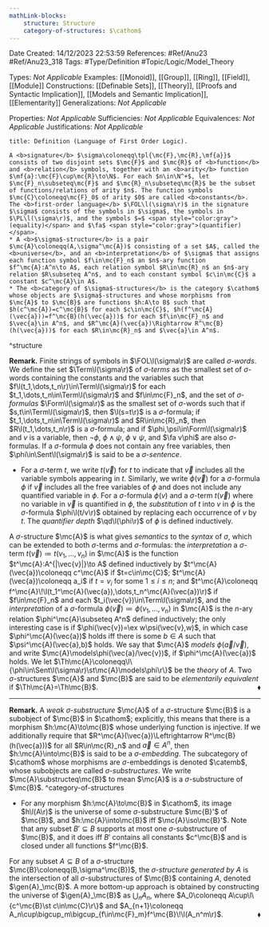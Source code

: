 ```yaml
---
mathLink-blocks:
    structure: Structure
    category-of-structures: $\cathom$
---
```


<div class="topSpace"></div>

Date Created: 14/12/2023 22:53:59
References: #Ref/Anu23 #Ref/Anu23_318
Tags: #Type/Definition #Topic/Logic/Model_Theory

Types: <i>Not Applicable</i>
Examples: [[Monoid]], [[Group]], [[Ring]], [[Field]], [[Module]]
Constructions: [[Definable Sets]], [[Theory]], [[Proofs and Syntactic Implication]], [[Models and Semantic Implication]], [[Elementarity]]
Generalizations: <i>Not Applicable</i>

Properties: <i>Not Applicable</i>
Sufficiencies: <i>Not Applicable</i>
Equivalences: <i>Not Applicable</i>
Justifications: <i>Not Applicable</i>

``` ad-Definition
title: Definition (Language of First Order Logic).

A <b>signature</b> $\sigma\coloneqq\tpl{\mc{F},\mc{R},\mf{a}}$ consists of two disjoint sets $\mc{F}$ and $\mc{R}$ of <b>function</b> and <b>relation</b> symbols, together with an <b>arity</b> function $\mf{a}:\mc{F}\cup\mc{R}\to\N$. For each $n\in\N^+$, let $\mc{F}_n\subseteq\mc{F}$ and $\mc{R}_n\subseteq\mc{R}$ be the subset of functions/relations of arity $n$. The function symbols $\mc{C}\coloneqq\mc{F}_0$ of arity $0$ are called <b>constants</b>. The <b>first-order language</b> $\FOL\l(\sigma\r)$ in the signature $\sigma$ consists of the symbols in $\sigma$, the symbols in $\PL\l(\sigma\r)$, and the symbols $=$ <span style="color:gray">(equality)</span> and $\fa$ <span style="color:gray">(quantifier)</span>.
* A <b>$\sigma$-structure</b> is a pair $\mc{A}\coloneqq(A,\sigma^\mc{A})$ consisting of a set $A$, called the <b>universe</b>, and an <b>interpretation</b> of $\sigma$ that assigns each function symbol $f\in\mc{F}_n$ an $n$-ary function $f^\mc{A}:A^n\to A$, each relation symbol $R\in\mc{R}_n$ an $n$-ary relation $R\subseteq A^n$, and to each constant symbol $c\in\mc{C}$ a constant $c^\mc{A}\in A$.
* The <b>category of $\sigma$-structures</b> is the category $\cathom$ whose objects are $\sigma$-structures and whose morphisms from $\mc{A}$ to $\mc{B}$ are functions $h:A\to B$ such that $h(c^\mc{A})=c^\mc{B}$ for each $c\in\mc{C}$, $h(f^\mc{A}(\vec{a}))=f^\mc{B}(h(\vec{a}))$ for each $f\in\mc{F}_n$ and $\vec{a}\in A^n$, and $R^\mc{A}(\vec{a})\Rightarrow R^\mc{B}(h(\vec{a}))$ for each $R\in\mc{R}_n$ and $\vec{a}\in A^n$.

```
^structure

<b>Remark.</b> Finite strings of symbols in $\FOL\l(\sigma\r)$ are called <i>$\sigma$-words</i>. We define the set $\Term\l(\sigma\r)$ of <i>$\sigma$-terms</i> as the smallest set of $\sigma$-words containing the constants and the variables such that $f\l(t_1,\dots,t_n\r)\in\Term\l(\sigma\r)$ for each $t_1,\dots,t_n\in\Term\l(\sigma\r)$ and $f\in\mc{F}_n$, and the set of <i>$\sigma$-formulas</i> $\Form\l(\sigma\r)$ as the smallest set of $\sigma$-words such that if $s,t\in\Term\l(\sigma\r)$, then $\l(s=t\r)$ is a $\sigma$-formula; if $t_1,\dots,t_n\in\Term\l(\sigma\r)$ and $R\in\mc{R}_n$, then $R\l(t_1,\dots,t_n\r)$ is a $\sigma$-formula; and if $\phi,\psi\in\Form\l(\sigma\r)$ and $v$ is a variable, then $\lnot\phi$, $\phi\land\psi$, $\phi\lor\psi$, and $\fa v\phi$ are also $\sigma$-formulas. If a $\sigma$-formula $\phi$ does not contain any free variables, then $\phi\in\Sent\l(\sigma\r)$ is said to be a <i>$\sigma$-sentence</i>.
* For a $\sigma$-term $t$, we write $t(\vec{v})$ for $t$ to indicate that $\vec{v}$ includes all the variable symbols appearing in $t$. Similarly, we write $\phi(\vec{v})$ for a $\sigma$-formula $\phi$ if $\vec{v}$ includes all the free variables of $\phi$ and does not include any quantified variable in $\phi$. For a $\sigma$-formula $\phi(v)$ and a $\sigma$-term $t(\vec{v})$ where no variable in $\vec{v}$ is quantified in $\phi$, the <i>substitution</i> of $t$ into $v$ in $\phi$ is the $\sigma$-formula $\phi\l(t/v\r)$ obtained by replacing each occurrence of $v$ by $t$. The <i>quantifier depth</i> $\qd\l(\phi\r)$ of $\phi$ is defined inductively.

A $\sigma$-structure $\mc{A}$ is what gives <i>semantics</i> to the <i>syntax</i> of $\sigma$, which can be extended to both $\sigma$-terms and $\sigma$-formulas: the <i>interpretation</i> a $\sigma$-term $t(\vec{v})\coloneqq t(v_1,\dots,v_n)$ in $\mc{A}$ is the function $t^\mc{A}:A^{|\vec{v}|}\to A$ defined inductively by $t^\mc{A}(\vec{a})\coloneqq c^\mc{A}$ if $t=c\in\mc{C}$; $t^\mc{A}(\vec{a})\coloneqq a_i$ if $t=v_i$ for some $1\leq i\leq n$; and $t^\mc{A}\coloneqq f^\mc{A}\!\l(t_1^\mc{A}(\vec{a}),\dots,t_n^\mc{A}(\vec{a})\r)$ if $f\in\mc{F}_n$ and each $t_i(\vec{v})\in\Term\l(\sigma\r)$, and the <i>interpretation</i> of a $\sigma$-formula $\phi(\vec{v})\coloneqq\phi(v_1,\dots,v_n)$ in $\mc{A}$ is the $n$-ary relation $\phi^\mc{A}\subseteq A^n$ defined inductively; the only interesting case is if $\phi(\vec{v})=\ex w\psi(\vec{v},w)$, in which case $\phi^\mc{A}(\vec{a})$ holds iff there is some $b\in A$ such that $\psi^\mc{A}(\vec{a},b)$ holds. We say that $\mc{A}$ <i>models</i> $\phi(\vec{a}/\vec{v})$, and write $\mc{A}\models\phi(\vec{a}/\vec{v})$, if $\phi^\mc{A}(\vec{a})$ holds. We let $\Th\mc{A}\coloneqq\l\{\phi\in\Sent\l(\sigma\r)\st\mc{A}\models\phi\r\}$ be the <i>theory</i> of $A$. Two $\sigma$-structures $\mc{A}$ and $\mc{B}$ are said to be <i>elementarily equivalent</i> if $\Th\mc{A}=\Th\mc{B}$.<span style="float:right;">$\blacklozenge$</span>

---

<b>Remark.</b> A <i>weak $\sigma$-substructure</i> $\mc{A}$ of a $\sigma$-structure $\mc{B}$ is a subobject of $\mc{B}$ in $\cathom$; explicitly, this means that there is a morphism $h:\mc{A}\to\mc{B}$ whose underlying function is injective. If we additionally require that $R^\mc{A}(\vec{a})\Leftrightarrow R^\mc{B}(h(\vec{a}))$ for all $R\in\mc{R}_n$ and $\vec{a}\in A^n$, then $h:\mc{A}\into\mc{B}$ is said to be a <i>$\sigma$-embedding</i>. The subcategory of $\cathom$ whose morphisms are $\sigma$-embeddings is denoted $\catemb$, whose subobjects are called <i>$\sigma$-substructures</i>. We write $\mc{A}\substructeq\mc{B}$ to mean $\mc{A}$ is a $\sigma$-substructure of $\mc{B}$. ^category-of-structures
* For any morphism $h:\mc{A}\to\mc{B}$ in $\cathom$, its image $h\l(A\r)$ is the universe of some $\sigma$-substructure $\mc{B}'$ of $\mc{B}$, and $h:\mc{A}\into\mc{B}$ iff $\mc{A}\iso\mc{B}'$. Note that any subset $B'\subseteq B$ supports at most one $\sigma$-substructure of $\mc{B}$, and it does iff $B'$ contains all constants $c^\mc{B}$ and is closed under all functions $f^\mc{B}$.

For any subset $A\subseteq B$ of a $\sigma$-structure $\mc{B}\coloneqq(B,\sigma^\mc{B})$, the <i>$\sigma$-structure generated by $A$</i> is the intersection of all $\sigma$-substructures of $\mc{B}$ containing $A$, denoted $\gen{A}_\mc{B}$. A more bottom-up approach is obtained by constructing the universe of $\gen{A}_\mc{B}$ as $\bigcup_nA_n$, where $A_0\coloneqq A\cup\l\{c^\mc{B}\st c\in\mc{C}\r\}$ and $A_{n+1}\coloneqq A_n\cup\bigcup_m\bigcup_{f\in\mc{F}_m}f^\mc{B}\!\l(A_n^m\r)$.<span style="float:right;">$\blacklozenge$</span>
